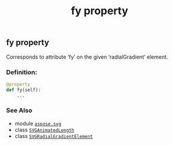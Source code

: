 ﻿---
title: fy property
second_title: Aspose.SVG for Python via .NET API References
description: 
type: docs
weight: 700
url: /python-net/aspose.svg/svgradialgradientelement/fy/
is_root: false
---

## fy property


Corresponds to attribute ‘fy’ on the given ‘radialGradient’ element.
### Definition:
```python
@property
def fy(self):
    ...
```

### See Also
* module [`aspose.svg`](../../)
* class [`SVGAnimatedLength`](/svg/python-net/aspose.svg.datatypes/svganimatedlength)
* class [`SVGRadialGradientElement`](/svg/python-net/aspose.svg/svgradialgradientelement)
